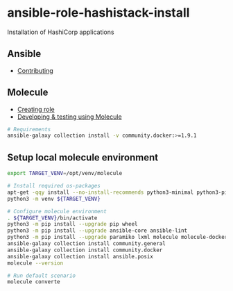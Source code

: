 # ansible-role-hashistack-install
Installation of HashiCorp applications

## Ansible
* [Contributing](https://galaxy.ansible.com/docs/contributing/index.html)


## Molecule
  * [Creating role](https://molecule.readthedocs.io/en/latest/getting-started.html#creating-a-new-role)
  * [Developing & testing using Molecule](https://www.ansible.com/blog/developing-and-testing-ansible-roles-with-molecule-and-podman-part-1)

```bash
# Requirements
ansible-galaxy collection install -v community.docker:>=1.9.1
```

## Setup local molecule environment

```bash
export TARGET_VENV=/opt/venv/molecule

# Install required os-packages
apt-get -qqy install --no-install-recommends python3-minimal python3-pip python3-venv openssh-client
python3 -m venv ${TARGET_VENV}

# Configure molecule environment
. ${TARGET_VENV}/bin/activate
python3 -m pip install --upgrade pip wheel
python3 -m pip install --upgrade ansible-core ansible-lint
python3 -m pip install --upgrade paramiko lxml molecule molecule-docker
ansible-galaxy collection install community.general
ansible-galaxy collection install community.docker
ansible-galaxy collection install ansible.posix
molecule --version

# Run default scenario
molecule converte
```